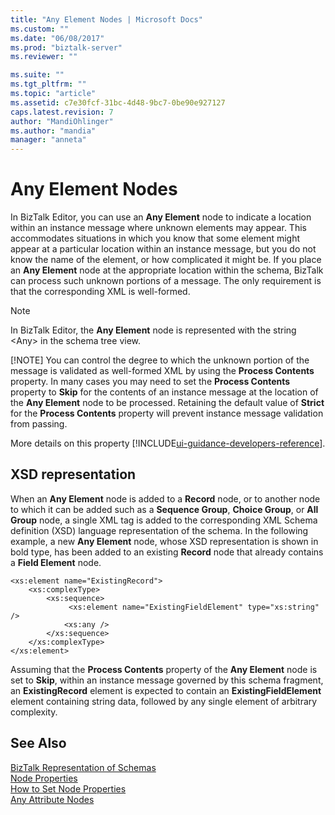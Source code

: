 ```yaml
---
title: "Any Element Nodes | Microsoft Docs"
ms.custom: ""
ms.date: "06/08/2017"
ms.prod: "biztalk-server"
ms.reviewer: ""

ms.suite: ""
ms.tgt_pltfrm: ""
ms.topic: "article"
ms.assetid: c7e30fcf-31bc-4d48-9bc7-0be90e927127
caps.latest.revision: 7
author: "MandiOhlinger"
ms.author: "mandia"
manager: "anneta"
---
```

# Any Element Nodes
In BizTalk Editor, you can use an **Any Element** node to indicate a location within an instance message where unknown elements may appear. This accommodates situations in which you know that some element might appear at a particular location within an instance message, but you do not know the name of the element, or how complicated it might be. If you place an **Any Element** node at the appropriate location within the schema, BizTalk can process such unknown portions of a message. The only requirement is that the corresponding XML is well-formed.  
  
> [!NOTE]
>  In BizTalk Editor, the **Any Element** node is represented with the string \<Any\> in the schema tree view.  
> 
> [!NOTE]
>  You can control the degree to which the unknown portion of the message is validated as well-formed XML by using the **Process Contents** property. In many cases you may need to set the **Process Contents** property to **Skip** for the contents of an instance message at the location of the **Any Element** node to be processed. Retaining the default value of **Strict** for the **Process Contents** property will prevent instance message validation from passing.  
> 
> More details on this property [!INCLUDE[ui-guidance-developers-reference](../includes/ui-guidance-developers-reference.md)].
  
## XSD representation  
 When an **Any Element** node is added to a **Record** node, or to another node to which it can be added such as a **Sequence Group**, **Choice Group**, or **All Group** node, a single XML tag is added to the corresponding XML Schema definition (XSD) language representation of the schema. In the following example, a new **Any Element** node, whose XSD representation is shown in bold type, has been added to an existing **Record** node that already contains a **Field Element** node.  
  
```  
<xs:element name="ExistingRecord">  
    <xs:complexType>  
        <xs:sequence>  
             <xs:element name="ExistingFieldElement" type="xs:string" />  
            <xs:any />  
        </xs:sequence>  
    </xs:complexType>  
</xs:element>  
```  
  
 Assuming that the **Process Contents** property of the **Any Element** node is set to **Skip**, within an instance message governed by this schema fragment, an **ExistingRecord** element is expected to contain an **ExistingFieldElement** element containing string data, followed by any single element of arbitrary complexity.  
  
## See Also  
 [BizTalk Representation of Schemas](../core/biztalk-representation-of-schemas.md)   
 [Node Properties](../core/node-properties.md)   
 [How to Set Node Properties](../core/how-to-set-node-properties.md)   
 [Any Attribute Nodes](../core/any-attribute-nodes.md)
